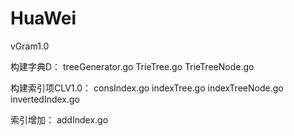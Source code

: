 # HuaWei
vGram1.0

构建字典D：
treeGenerator.go
TrieTree.go
TrieTreeNode.go

构建索引项CLV1.0：
consIndex.go
indexTree.go
indexTreeNode.go
invertedIndex.go

索引增加：
addIndex.go